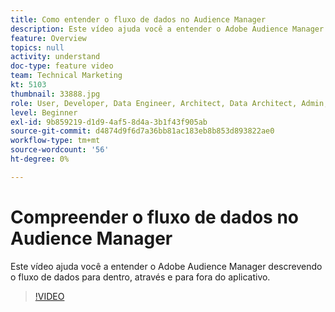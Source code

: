 ```yaml
---
title: Como entender o fluxo de dados no Audience Manager
description: Este vídeo ajuda você a entender o Adobe Audience Manager descrevendo o fluxo de dados para dentro, através e para fora do aplicativo.
feature: Overview
topics: null
activity: understand
doc-type: feature video
team: Technical Marketing
kt: 5103
thumbnail: 33888.jpg
role: User, Developer, Data Engineer, Architect, Data Architect, Admin, Leader
level: Beginner
exl-id: 9b859219-d1d9-4af5-8d4a-3b1f43f905ab
source-git-commit: d4874d9f6d7a36bb81ac183eb8b853d893822ae0
workflow-type: tm+mt
source-wordcount: '56'
ht-degree: 0%

---
```


# Compreender o fluxo de dados no Audience Manager

Este vídeo ajuda você a entender o Adobe Audience Manager descrevendo o fluxo de dados para dentro, através e para fora do aplicativo.

>[!VIDEO](https://video.tv.adobe.com/v/33888/?quality=12)
